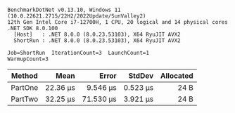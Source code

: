 ```

BenchmarkDotNet v0.13.10, Windows 11 (10.0.22621.2715/22H2/2022Update/SunValley2)
12th Gen Intel Core i7-12700H, 1 CPU, 20 logical and 14 physical cores
.NET SDK 8.0.100
  [Host]   : .NET 8.0.0 (8.0.23.53103), X64 RyuJIT AVX2
  ShortRun : .NET 8.0.0 (8.0.23.53103), X64 RyuJIT AVX2

Job=ShortRun  IterationCount=3  LaunchCount=1  
WarmupCount=3  

```
| Method  | Mean     | Error     | StdDev   | Allocated |
|-------- |---------:|----------:|---------:|----------:|
| PartOne | 22.36 μs |  9.546 μs | 0.523 μs |      24 B |
| PartTwo | 32.25 μs | 71.530 μs | 3.921 μs |      24 B |
